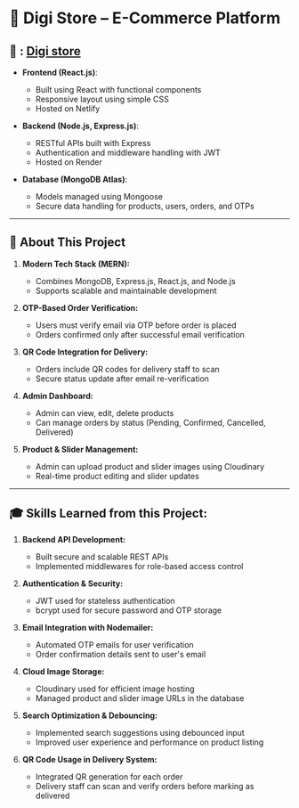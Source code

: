 # 🛒 Digi Store – E-Commerce Platform

## 🔗 : [Digi store](https://digi-x-store.netlify.app/)
- **Frontend (React.js)**:
  - Built using React with functional components
  - Responsive layout using simple CSS
  - Hosted on Netlify

- **Backend (Node.js, Express.js)**:
  - RESTful APIs built with Express
  - Authentication and middleware handling with JWT
  - Hosted on Render

- **Database (MongoDB Atlas)**:
  - Models managed using Mongoose
  - Secure data handling for products, users, orders, and OTPs

---

## 📖 About This Project

1. **Modern Tech Stack (MERN):**
   - Combines MongoDB, Express.js, React.js, and Node.js
   - Supports scalable and maintainable development

2. **OTP-Based Order Verification:**
   - Users must verify email via OTP before order is placed
   - Orders confirmed only after successful email verification

3. **QR Code Integration for Delivery:**
   - Orders include QR codes for delivery staff to scan
   - Secure status update after email re-verification

4. **Admin Dashboard:**
   - Admin can view, edit, delete products
   - Can manage orders by status (Pending, Confirmed, Cancelled, Delivered)

5. **Product & Slider Management:**
   - Admin can upload product and slider images using Cloudinary
   - Real-time product editing and slider updates

---

## 🎓 Skills Learned from this Project:

1. **Backend API Development:**
   - Built secure and scalable REST APIs
   - Implemented middlewares for role-based access control

2. **Authentication & Security:**
   - JWT used for stateless authentication
   - bcrypt used for secure password and OTP storage

3. **Email Integration with Nodemailer:**
   - Automated OTP emails for user verification
   - Order confirmation details sent to user's email

4. **Cloud Image Storage:**
   - Cloudinary used for efficient image hosting
   - Managed product and slider image URLs in the database

5. **Search Optimization & Debouncing:**
   - Implemented search suggestions using debounced input
   - Improved user experience and performance on product listing

6. **QR Code Usage in Delivery System:**
   - Integrated QR generation for each order
   - Delivery staff can scan and verify orders before marking as delivered
